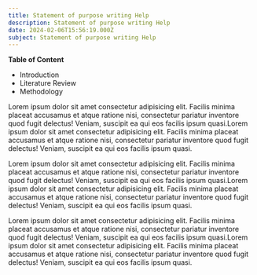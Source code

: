 ```yaml
---
title: Statement of purpose writing Help
description: Statement of purpose writing Help
date: 2024-02-06T15:56:19.000Z
subject: Statement of purpose writing Help
---
```


**Table of Content**

* Introduction
* Literature Review
* Methodology

Lorem ipsum dolor sit amet consectetur adipisicing elit. Facilis minima placeat accusamus et atque ratione nisi, consectetur pariatur inventore quod fugit delectus! Veniam, suscipit ea qui eos facilis ipsum quasi.Lorem ipsum dolor sit amet consectetur adipisicing elit. Facilis minima placeat accusamus et atque ratione nisi, consectetur pariatur inventore quod fugit delectus! Veniam, suscipit ea qui eos facilis ipsum quasi.

Lorem ipsum dolor sit amet consectetur adipisicing elit. Facilis minima placeat accusamus et atque ratione nisi, consectetur pariatur inventore quod fugit delectus! Veniam, suscipit ea qui eos facilis ipsum quasi.Lorem ipsum dolor sit amet consectetur adipisicing elit. Facilis minima placeat accusamus et atque ratione nisi, consectetur pariatur inventore quod fugit delectus! Veniam, suscipit ea qui eos facilis ipsum quasi.

Lorem ipsum dolor sit amet consectetur adipisicing elit. Facilis minima placeat accusamus et atque ratione nisi, consectetur pariatur inventore quod fugit delectus! Veniam, suscipit ea qui eos facilis ipsum quasi.Lorem ipsum dolor sit amet consectetur adipisicing elit. Facilis minima placeat accusamus et atque ratione nisi, consectetur pariatur inventore quod fugit delectus! Veniam, suscipit ea qui eos facilis ipsum quasi.
